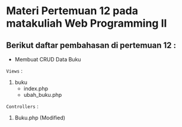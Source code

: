 # Materi Pertemuan 12 pada matakuliah Web Programming II

## Berikut daftar pembahasan di **pertemuan 12** :

- Membuat CRUD Data Buku

`Views` : 
1. buku
    * index.php
    * ubah_buku.php

`Controllers` :
1. Buku.php (Modified)